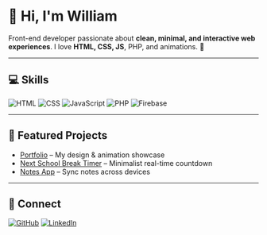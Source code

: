 # 👋 Hi, I'm William

Front-end developer passionate about **clean, minimal, and interactive web experiences**. I love **HTML, CSS, JS**, PHP, and animations. 🚀

---

## 💻 Skills
![HTML](https://img.shields.io/badge/HTML-E34F26?style=flat&logo=html5&logoColor=white)
![CSS](https://img.shields.io/badge/CSS-1572B6?style=flat&logo=css3&logoColor=white)
![JavaScript](https://img.shields.io/badge/JS-F7DF1E?style=flat&logo=javascript&logoColor=black)
![PHP](https://img.shields.io/badge/PHP-777BB4?style=flat&logo=php&logoColor=white)
![Firebase](https://img.shields.io/badge/Firebase-FFCA28?style=flat&logo=firebase&logoColor=black)

---

## 🌟 Featured Projects
- [Portfolio](https://github.com/yourusername/portfolio) – My design & animation showcase  
- [Next School Break Timer](https://github.com/yourusername/break-timer) – Minimalist real-time countdown  
- [Notes App](https://github.com/yourusername/notes-app) – Sync notes across devices  

---

## 🔗 Connect
[![GitHub](https://img.shields.io/badge/GitHub-100000?style=flat&logo=github&logoColor=white)](https://github.com/sneakyturtle270508)
[![LinkedIn](https://img.shields.io/badge/LinkedIn-0A66C2?style=flat&logo=linkedin&logoColor=white)](https://www.linkedin.com/in/william-berge-gr%C3%B8nsberg-332932307/)
